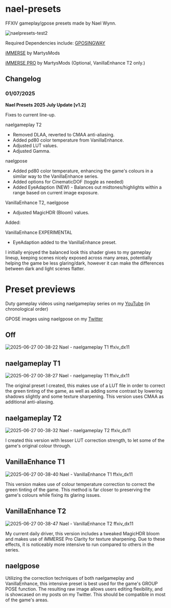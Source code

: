 # nael-presets
FFXIV gameplay/gpose presets made by Nael Wynn.

![naelpresets-test2](https://github.com/user-attachments/assets/cc6ea7f0-9761-4d0b-bed3-d90641325a95)



Required Dependencies include:
[GPOSINGWAY](https://github.com/gposingway/gposingway)

[iMMERSE](https://github.com/martymcmodding/iMMERSE) by MartysMods

[iMMERSE PRO](https://www.patreon.com/c/mcflypg/home) by MartysMods (Optional, VanillaEnhance T2 only.)

## Changelog
### 01/07/2025
**Nael Presets 2025 July Update [v1.2]**

Fixes to current line-up.

naelgameplay T2

- Removed DLAA, reverted to CMAA anti-aliasing.
- Added pd80 color temperature from VanillaEnhance.
- Adjusted LUT values.
- Adjusted Gamma.

naelgpose

- Added pd80 color temperature, enhancing the game's colours in a similar way to the VanillaEnhance series.
- Added options for CinematicDOF (toggle as needed)
- Added EyeAdaption (NEW) - Balances out midtones/highlights within a range based on current image exposure.

VanillaEnhance T2, naelgpose

- Adjusted MagicHDR (Bloom) values.


Added:

VanillaEnhance EXPERIMENTAL

-  EyeAdaption added to the VanillaEnhance preset.

I initially enjoyed the balanced look this shader gives to my gameplay lineup, keeping scenes nicely exposed across many areas, potentially helping the game be less glaring/dark, however it can make the differences between dark and light scenes flatter. 


# Preset previews

Duty gameplay videos using naelgameplay series on my [YouTube](https://www.youtube.com/@nael-is-not-wynning/videos) (in chronological order)

GPOSE images using naelgpose on my [Twitter](https://x.com/naelwynn_xiv)



## Off
![2025-06-27 00-38-22 Nael - naelgameplay T1 ffxiv_dx11](https://github.com/user-attachments/assets/6f06e76f-3030-4c4c-b406-dd73cc7e9f68)



## naelgameplay T1
![2025-06-27 00-38-27 Nael - naelgameplay T1 ffxiv_dx11](https://github.com/user-attachments/assets/2288d971-adde-41fa-b6e1-ce8837db6627)


The original preset I created, this makes use of a LUT file in order to correct the green tinting of the game, as well as adding some contrast by lowering shadows slightly and some texture sharpening. This version uses CMAA as additional anti-aliasing.


## naelgameplay T2
![2025-06-27 00-38-32 Nael - naelgameplay T2 ffxiv_dx11](https://github.com/user-attachments/assets/fb9045e8-3828-4a98-90cb-17a75e79416b)

I created this version with lesser LUT correction strength, to let some of the game's original colour through. 

## VanillaEnhance T1
![2025-06-27 00-38-40 Nael - VanillaEnhance T1 ffxiv_dx11](https://github.com/user-attachments/assets/d1d6de33-1646-4b2d-bf77-b5c9d43e97ad)

This version makes use of colour temperature correction to correct the green tinting of the game. This method is far closer to preserving the game's colours while fixing its glaring issues.


## VanillaEnhance T2
![2025-06-27 00-38-47 Nael - VanillaEnhance T2 ffxiv_dx11](https://github.com/user-attachments/assets/2dd545c8-464e-4b04-87de-2cf2adc61063)

My current daily driver, this version includes a tweaked MagicHDR bloom and makes use of iMMERSE Pro Clarity for texture sharpening. Due to these effects, it is noticeably more intensive to run compared to others in the series.


## naelgpose

Utilizing the correction techniques of both naelgameplay and VanillaEnhance, this intensive preset is best used for the game's GROUP POSE function. The resulting raw image allows users editing flexibility, and is showcased on my posts on my Twitter. This should be compatible in most of the game's areas. 


